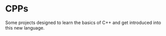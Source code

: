 # CPPs

Some projects designed to learn the basics of C++ and get introduced into this new language.
